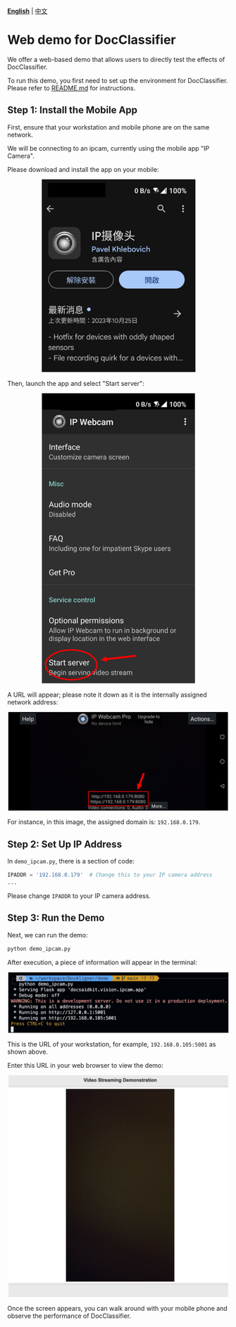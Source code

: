 **[English](./README.md)** | [中文](./README_cn.md)

# Web demo for DocClassifier

We offer a web-based demo that allows users to directly test the effects of DocClassifier.

To run this demo, you first need to set up the environment for DocClassifier. Please refer to [README.md](../README.md) for instructions.

## Step 1: Install the Mobile App

First, ensure that your workstation and mobile phone are on the same network.

We will be connecting to an ipcam, currently using the mobile app "IP Camera".

Please download and install the app on your mobile:

<div align="center">
    <img src="./images/ipcam_1.jpg" width="350">
</div>

Then, launch the app and select "Start server":

<div align="center">
    <img src="./images/ipcam_2.jpg" width="350">
</div>

A URL will appear; please note it down as it is the internally assigned network address:

<div align="center">
    <img src="./images/ipcam_3.jpg" width="500">
</div>

For instance, in this image, the assigned domain is: `192.168.0.179`.

## Step 2: Set Up IP Address

In `demo_ipcam.py`, there is a section of code:

```python
IPADDR = '192.168.0.179'  # Change this to your IP camera address
...
```

Please change `IPADDR` to your IP camera address.

## Step 3: Run the Demo

Next, we can run the demo:

```bash
python demo_ipcam.py
```

After execution, a piece of information will appear in the terminal:

<div align="center">
    <img src="./images/ipcam_4.jpg" width="500">
</div>

This is the URL of your workstation, for example, `192.168.0.105:5001` as shown above.

Enter this URL in your web browser to view the demo:

<div align="center">
    <img src="./images/ipcam_5.jpg" width="500">
</div>

Once the screen appears, you can walk around with your mobile phone and observe the performance of DocClassifier.
